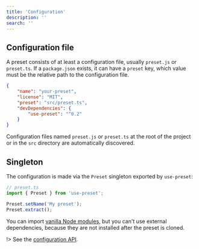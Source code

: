 ```yaml
---
title: 'Configuration'
description: ''
search: ''
---
```


## Configuration file

A preset consists of at least a configuration file, usually `preset.js` or `preset.ts`. If a `package.json` exists, it can have a `preset` key, which value must be the relative path to the configuration file.

```json
{
	"name": "your-preset",
	"license": "MIT",
	"preset": "src/preset.ts",
	"devDependencies": {
		"use-preset": "^0.2"
	}
}
```

Configuration files named `preset.js` or `preset.ts` at the root of the project or in the `src` directory are automatically discovered.

## Singleton

The configuration is made via the `Preset` singleton exported by `use-preset`:

```ts
// preset.ts
import { Preset } from 'use-preset';

Preset.setName('My preset');
Preset.extract();
```

You can import [vanilla Node modules](https://nodejs.org/docs/latest-v13.x/api/), but you can't use external dependencies, because they are not installed after the preset is cloned.

!> See the [configuration API](/docs/api/preset).
